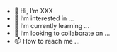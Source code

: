 - 👋 Hi, I’m XXX
- 👀 I’m interested in ...
- 🌱 I’m currently learning ...
- 💞️ I’m looking to collaborate on ...
- 📫 How to reach me ...

<!---
✨ special ✨ repository because its `README.md` (this file) appears on your GitHub profile.
You can click the Preview link to take a look at your changes.
--->
